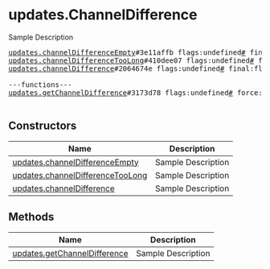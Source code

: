 # updates.ChannelDifference

Sample Description

<pre>
<a href="../constructor/updates.channelDifferenceEmpty">updates.channelDifferenceEmpty</a>#3e11affb flags:undefined<a href="../type/#.md">#</a> final:flags.0?<a href="../type/true.md">true</a> pts:undefined<a href="../type/int.md">int</a> timeout:flags.1?<a href="../type/int.md">int</a> = undefined<a href="../type/updates.ChannelDifference.md">updates.ChannelDifference</a>;
<a href="../constructor/updates.channelDifferenceTooLong">updates.channelDifferenceTooLong</a>#410dee07 flags:undefined<a href="../type/#.md">#</a> final:flags.0?<a href="../type/true.md">true</a> pts:undefined<a href="../type/int.md">int</a> timeout:flags.1?<a href="../type/int.md">int</a> top_message:undefined<a href="../type/int.md">int</a> read_inbox_max_id:undefined<a href="../type/int.md">int</a> read_outbox_max_id:undefined<a href="../type/int.md">int</a> unread_count:undefined<a href="../type/int.md">int</a> messages:undefinedVector&lt;<a href="../type/Message.md">Message</a>&gt; chats:undefinedVector&lt;<a href="../type/Chat.md">Chat</a>&gt; users:undefinedVector&lt;<a href="../type/User.md">User</a>&gt; = undefined<a href="../type/updates.ChannelDifference.md">updates.ChannelDifference</a>;
<a href="../constructor/updates.channelDifference">updates.channelDifference</a>#2064674e flags:undefined<a href="../type/#.md">#</a> final:flags.0?<a href="../type/true.md">true</a> pts:undefined<a href="../type/int.md">int</a> timeout:flags.1?<a href="../type/int.md">int</a> new_messages:undefinedVector&lt;<a href="../type/Message.md">Message</a>&gt; other_updates:undefinedVector&lt;<a href="../type/Update.md">Update</a>&gt; chats:undefinedVector&lt;<a href="../type/Chat.md">Chat</a>&gt; users:undefinedVector&lt;<a href="../type/User.md">User</a>&gt; = undefined<a href="../type/updates.ChannelDifference.md">updates.ChannelDifference</a>;

---functions---
<a href="../method/updates.getChannelDifference">updates.getChannelDifference</a>#3173d78 flags:undefined<a href="../type/#.md">#</a> force:flags.0?<a href="../type/true.md">true</a> channel:undefined<a href="../type/InputChannel.md">InputChannel</a> filter:undefined<a href="../type/ChannelMessagesFilter.md">ChannelMessagesFilter</a> pts:undefined<a href="../type/int.md">int</a> limit:undefined<a href="../type/int.md">int</a> = undefined<a href="../type/updates.ChannelDifference.md">updates.ChannelDifference</a>;

</pre>

## Constructors

| Name | Description |
|------|-------------|
| [updates.channelDifferenceEmpty](../constructor/updates.channelDifferenceEmpty.md) | Sample Description |
| [updates.channelDifferenceTooLong](../constructor/updates.channelDifferenceTooLong.md) | Sample Description |
| [updates.channelDifference](../constructor/updates.channelDifference.md) | Sample Description |

## Methods

| Name | Description |
|------|-------------|
| [updates.getChannelDifference](../method/updates.getChannelDifference.md) | Sample Description |

